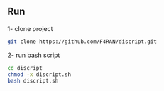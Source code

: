 ## Run

1- clone project

```bash
git clone https://github.com/F4RAN/discript.git
```

2- run bash script

```bash
cd discript
chmod -x discript.sh
bash discript.sh
```



